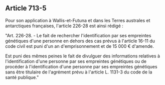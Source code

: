 Article 713-5
----
Pour son application à Wallis-et-Futuna et dans les Terres australes et
antarctiques françaises, l'article 226-28 est ainsi rédigé :

"Art. 226-28. - Le fait de rechercher l'identification par ses empreintes
génétiques d'une personne en dehors des cas prévus à l'article 16-11 du code
civil est puni d'un an d'emprisonnement et de 15 000 € d'amende.

Est puni des mêmes peines le fait de divulguer des informations relatives à
l'identification d'une personne par ses empreintes génétiques ou de procéder à
l'identification d'une personne par ses empreintes génétiques sans être
titulaire de l'agrément prévu à l'article L. 1131-3 du code de la santé
publique."
